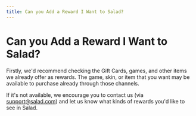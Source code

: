 ```yaml
---
title: Can you Add a Reward I Want to Salad?
---
```


# Can you Add a Reward I Want to Salad?

Firstly, we'd recommend checking the Gift Cards, games, and other items we already offer as rewards. The game, skin, or
item that you want may be available to purchase already through those channels.

If it's not available, we encourage you to contact us (via [support@salad.com](mailto:support@salad.com)) and let us
know what kinds of rewards you'd like to see in Salad.
